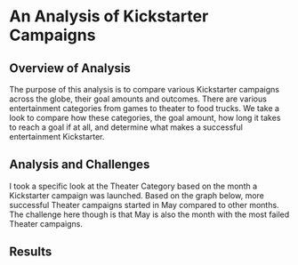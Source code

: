 # **An Analysis of Kickstarter Campaigns**
## **Overview of Analysis**
The purpose of this analysis is to compare various Kickstarter campaigns across the globe, their goal amounts and outcomes. There are various entertainment categories from games to theater to food trucks. We take a look to compare how these categories, the goal amount, how long it takes to reach a goal if at all, and determine what makes a successful entertainment Kickstarter.

## **Analysis and Challenges**
I took a specific look at the Theater Category based on the month a Kickstarter campaign was launched. Based on the graph below, more successful Theater campaigns started in May compared to other months. The challenge here though is that May is also the month with the most failed Theater campaigns.



## **Results**
